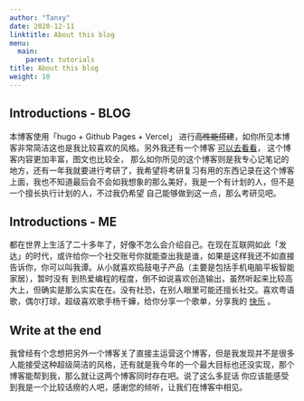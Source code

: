 ```yaml
---
author: "Tanxy"
date: 2020-12-11
linktitle: About this blog
menu:
  main:
    parent: tutorials
title: About this blog
weight: 10
---
```



## Introductions - BLOG

本博客使用「hugo + Github Pages + Vercel」 进行~~高性能搭建~~，如你所见本博客非常简洁这也是我比较喜欢的风格。另外我还有一个博客 [可以去看看](https://tanxy.club)， 这个博客内容更加丰富，图文也比较全，
那么如你所见的这个博客则是我专心记笔记的地方，还有一年我就要进行考研了，我希望将考研复习有用的东西记录在这个博客上面，我也不知道最后会不会如我想象的那么美好，我是一个有计划的人，但不是一个擅长执行计划的人，不过我仍希望
自己能够做到这一点，那么考研见吧。

## Introductions - ME

都在世界上生活了二十多年了，好像不怎么会介绍自己。在现在互联网如此「发达」的时代，或许给你一个社交账号你就能查出我是谁，如果是这样我还不如直接告诉你，你可以叫我谭。从小就喜欢捣鼓电子产品（主要是包括手机电脑平板智能家居），暂时没有
到热爱编程的程度，倒不如说喜欢创造输出，虽然听起来比较高大上，但确实是那么实实在在。没有社恐，在别人眼里可能还擅长社交。喜欢粤语歌，偶尔打球，超级喜欢歌手杨千嬅，给你分享一个歌单，分享我的 [快乐](http://music.163.com/playlist?id=2545353359&userid=1694274812) 。

## Write at the end

我曾经有个念想把另外一个博客关了直接主运营这个博客，但是我发现并不是很多人能接受这种超级简洁的风格，还有就是我今年的一个最大目标也还没实现，那个博客能帮到我，那么就让这两个博客同时存在吧。说了这么多屁话
你应该能感受到我是一个比较话痨的人吧，感谢您的倾听，让我们在博客中相见。